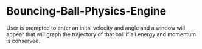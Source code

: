 # Bouncing-Ball-Physics-Engine
User is prompted to enter an inital velocity and angle and a window will appear that will graph the trajectory of that ball if all energy and momentum is conserved.
